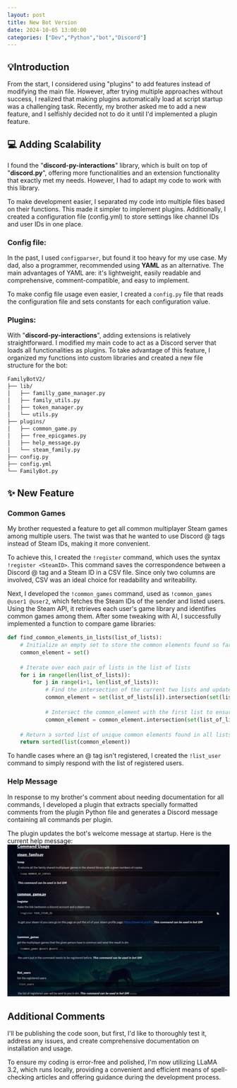 ```yaml
---
layout: post
title: New Bot Version
date: 2024-10-05 13:00:00
categories: ["Dev","Python","bot","Discord"]
---
```


## 💡Introduction
From the start, I considered using "plugins" to add features instead of modifying the main file. However, after trying multiple approaches without success, I realized that making plugins automatically load at script startup was a challenging task. Recently, my brother asked me to add a new feature, and I selfishly decided not to do it until I'd implemented a plugin feature.

## 💻 Adding Scalability

I found the "**discord-py-interactions**" library, which is built on top of "**discord.py**", offering more functionalities and an extension functionality that exactly met my needs. However, I had to adapt my code to work with this library.

To make development easier, I separated my code into multiple files based on their functions. This made it simpler to implement plugins. Additionally, I created a configuration file (config.yml) to store settings like channel IDs and user IDs in one place.

### Config file:

In the past, I used `configparser`, but found it too heavy for my use case. My dad, also a programmer, recommended using **YAML** as an alternative. The main advantages of YAML are: it's lightweight, easily readable and comprehensive, comment-compatible, and easy to implement.

To make config file usage even easier, I created a `config.py` file that reads the configuration file and sets constants for each configuration value.

### Plugins:

With "**discord-py-interactions**", adding extensions is relatively straightforward. I modified my main code to act as a Discord server that loads all functionalities as plugins. To take advantage of this feature, I organized my functions into custom libraries and created a new file structure for the bot:
```
FamilyBotV2/
├── lib/
│   ├── familly_game_manager.py
│   ├── family_utils.py
│   ├── token_manager.py
│   └── utils.py
├── plugins/
│   ├── common_game.py
│   ├── free_epicgames.py
│   ├── help_message.py
│   └── steam_family.py
├── config.py
├── config.yml
└── FamilyBot.py
```

## ✨ New Feature
### Common Games
My brother requested a feature to get all common multiplayer Steam games among multiple users. The twist was that he wanted to use Discord @ tags instead of Steam IDs, making it more convenient.

To achieve this, I created the `!register` command, which uses the syntax `!register <SteamID>`. This command saves the correspondence between a Discord @ tag and a Steam ID in a CSV file. Since only two columns are involved, CSV was an ideal choice for readability and writeability.

Next, I developed the `!common_games` command, used as `!common_games @user1 @user2`, which fetches the Steam IDs of the sender and listed users. Using the Steam API, it retrieves each user's game library and identifies common games among them. After some tweaking with AI, I successfully implemented a function to compare game libraries:

```python
def find_common_elements_in_lists(list_of_lists):
    # Initialize an empty set to store the common elements found so far
    common_element = set()
    
    # Iterate over each pair of lists in the list of lists
    for i in range(len(list_of_lists)):
        for j in range(i+1, len(list_of_lists)):
            # Find the intersection of the current two lists and update the common_element set
            common_element = set(list_of_lists[i]).intersection(set(list_of_lists[j]))
            
            # Intersect the common_element with the first list to ensure uniqueness across all lists
            common_element = common_element.intersection(set(list_of_lists[0]))
    
    # Return a sorted list of unique common elements found in all lists
    return sorted(list(common_element))
```

To handle cases where an @ tag isn't registered, I created the `!list_user` command to simply respond with the list of registered users.

### Help Message
In response to my brother's comment about needing documentation for all commands, I developed a plugin that extracts specially formatted comments from the plugin Python file and generates a Discord message containing all commands per plugin.

The plugin updates the bot's welcome message at startup. Here is the current help message:  
![alt text](https://github.com/Chachigo/chachigo.github.io/blob/main/all_collections/_posts/img/help_message.png?raw=true)

## Additional Comments
I'll be publishing the code soon, but first, I'd like to thoroughly test it, address any issues, and create comprehensive documentation on installation and usage.

To ensure my coding is error-free and polished, I'm now utilizing LLaMA 3.2, which runs locally, providing a convenient and efficient means of spell-checking articles and offering guidance during the development process.